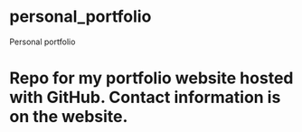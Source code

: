 # personal_portfolio
Personal portfolio
# Repo for my portfolio website hosted with GitHub. Contact information is on the website.
